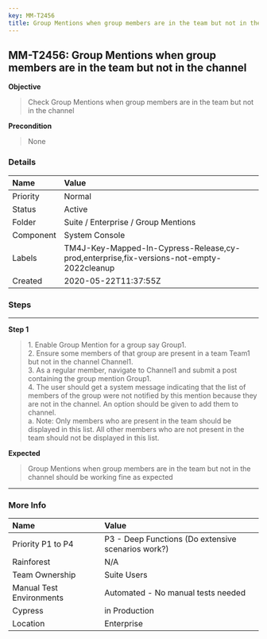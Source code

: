 ```yaml
---
key: MM-T2456
title: Group Mentions when group members are in the team but not in the channel
---
```


## MM-T2456: Group Mentions when group members are in the team but not in the channel

**Objective**

> <article>Check Group Mentions when group members are in the team but not in the channel</article>

**Precondition**

> <article>None</article>

### Details

| Name      | Value                                                                                    |
| :-------- | :--------------------------------------------------------------------------------------- |
| Priority  | Normal                                                                                   |
| Status    | Active                                                                                   |
| Folder    | Suite / Enterprise / Group Mentions                                                      |
| Component | System Console                                                                           |
| Labels    | TM4J-Key-Mapped-In-Cypress-Release,cy-prod,enterprise,fix-versions-not-empty-2022cleanup |
| Created   | 2020-05-22T11:37:55Z                                                                     |

### Steps

<hr/>

**Step 1**

> <article>1. Enable Group Mention for a group say Group1.<br />    2. Ensure some members of that group are present in a team Team1 but not in the channel Channel1. <br />    3. As a regular member, navigate to Channel1 and submit a post containing the group mention Group1. <br />    4. The user should get a system message indicating that the list of members of the group were not notified by this mention because they are not in the channel. An option should be given to add them to channel. <br />        a. Note: Only members who are present in the team should be displayed in this list. All other members who are not present in the team should not be displayed in this list.</article>

**Expected**

> <article>Group Mentions when group members are in the team but not in the channel should be working fine as expected</article>

<hr/>

### More Info

| Name                     | Value                                              |
| :----------------------- | :------------------------------------------------- |
| Priority P1 to P4        | P3 - Deep Functions (Do extensive scenarios work?) |
| Rainforest               | N/A                                                |
| Team Ownership           | Suite Users                                        |
| Manual Test Environments | Automated - No manual tests needed                 |
| Cypress                  | in Production                                      |
| Location                 | Enterprise                                         |
